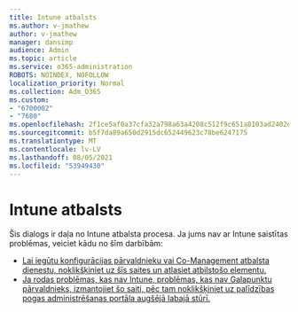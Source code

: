 ```yaml
---
title: Intune atbalsts
ms.author: v-jmathew
author: v-jmathew
manager: dansimp
audience: Admin
ms.topic: article
ms.service: o365-administration
ROBOTS: NOINDEX, NOFOLLOW
localization_priority: Normal
ms.collection: Adm_O365
ms.custom:
- "6700002"
- "7680"
ms.openlocfilehash: 2f1ce5af0a37cfa32a798a63a4208c512f9c651a8103ad2402ee3dd592a952eb
ms.sourcegitcommit: b5f7da89a650d2915dc652449623c78be6247175
ms.translationtype: MT
ms.contentlocale: lv-LV
ms.lasthandoff: 08/05/2021
ms.locfileid: "53949430"
---
```

# <a name="intune-support"></a>Intune atbalsts

Šis dialogs ir daļa no Intune atbalsta procesa. Ja jums nav ar Intune saistītas problēmas, veiciet kādu no šīm darbībām:

- [Lai iegūtu konfigurācijas pārvaldnieku vai Co-Management atbalsta dienestu, noklikšķiniet uz šīs saites un atlasiet atbilstošo elementu.](https://endpoint.microsoft.com/#blade/Microsoft_Intune_DeviceSettings/SupportMenu/helpSupport)
- [Ja rodas problēmas, kas nav Intune, problēmas, kas nav Galapunktu pārvaldnieks, izmantojiet šo saiti, pēc tam noklikšķiniet uz palīdzības pogas administrēšanas portāla augšējā labajā stūrī.](https://admin.microsoft.com/Adminportal/Home?source=applauncher#/support/requests)
